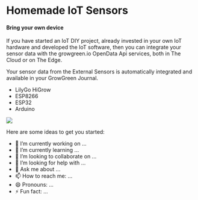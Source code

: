 # Homemade IoT Sensors

#### Bring your own device
If you have started an IoT DIY project, already invested in your own IoT hardware and developed the IoT software, then you can integrate your sensor data with the growgreen.io OpenData Api services, both in The Cloud or on The Edge.

Your sensor data from the External Sensors is automatically integrated and available in your GrowGreen Journal.

- LilyGo HiGrow
- ESP8266
- ESP32
- Arduino

 <a href="https://growgreen.io/sensors">
      <img src="https://growgreen.io/img/res/home-made-iot.png" />
    </a>

Here are some ideas to get you started:

- 🔭 I’m currently working on ...
- 🌱 I’m currently learning ...
- 👯 I’m looking to collaborate on ...
- 🤔 I’m looking for help with ...
- 💬 Ask me about ...
- 📫 How to reach me: ...
- 😄 Pronouns: ...
- ⚡ Fun fact: ...
